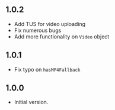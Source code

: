 ## 1.0.2

- Add TUS for video uploading
- Fix numerous bugs
- Add more functionality on `Video` object

## 1.0.1

- Fix typo on `hasMP4Fallback`

## 1.0.0

- Initial version.
